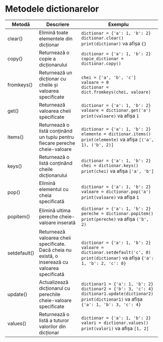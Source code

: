 # Metodele dictionarelor

| Metodă        | Descriere                                                                       | Exemplu                                                                                       |
|---------------|---------------------------------------------------------------------------------|-----------------------------------------------------------------------------------------------|
| clear()       | Elimină toate elementele din dicționar                                           | `dictionar = {'a': 1, 'b': 2}` <br> `dictionar.clear()` <br> `print(dictionar)` va afișa `{}` |
| copy()        | Returnează o copie a dicționarului                                              | `dictionar = {'a': 1, 'b': 2}` <br> `copie_dictionar = dictionar.copy()`                        |
| fromkeys()    | Returnează un dicționar cu cheile și valoarea specificate                        | `chei = ['a', 'b', 'c']` <br> `valoare = 0` <br> `dictionar = dict.fromkeys(chei, valoare)` |
| get()         | Returnează valoarea cheii specificate                                            | `dictionar = {'a': 1, 'b': 2}` <br> `valoare = dictionar.get('a')` <br> `print(valoare)` va afișa `1` |
| items()       | Returnează o listă conținând un tuplu pentru fiecare pereche cheie-valoare      | `dictionar = {'a': 1, 'b': 2}` <br> `elemente = dictionar.items()` <br> `print(elemente)` va afișa `[('a', 1), ('b', 2)]` |
| keys()        | Returnează o listă conținând cheile dicționarului                                | `dictionar = {'a': 1, 'b': 2}` <br> `chei = dictionar.keys()` <br> `print(chei)` va afișa `['a', 'b']` |
| pop()         | Elimină elementul cu cheia specificată                                           | `dictionar = {'a': 1, 'b': 2}` <br> `valoare = dictionar.pop('a')` <br> `print(valoare)` va afișa `1` |
| popitem()     | Elimină ultima pereche cheie-valoare inserată                                    | `dictionar = {'a': 1, 'b': 2}` <br> `pereche = dictionar.popitem()` <br> `print(pereche)` va afișa `('b', 2)` |
| setdefault()  | Returnează valoarea cheii specificate. Dacă cheia nu există, o inserează cu valoarea specificată | `dictionar = {'a': 1, 'b': 2}` <br> `valoare = dictionar.setdefault('c', 0)` <br> `print(dictionar)` va afișa `{'a': 1, 'b': 2, 'c': 0}` |
| update()      | Actualizează dicționarul cu perechile cheie-valoare specificate                 | `dictionar1 = {'a': 1, 'b': 2}` <br> `dictionar2 = {'b': 3, 'c': 4}` <br> `dictionar1.update(dictionar2)` <br> `print(dictionar1)` va afișa `{'a': 1, 'b': 3, 'c': 4}` |
| values()      | Returnează o listă a tuturor valorilor din dicționar                             | `dictionar = {'a': 1, 'b': 2}` <br> `valori = dictionar.values()` <br> `print(valori)` va afișa `[1, 2]` |
